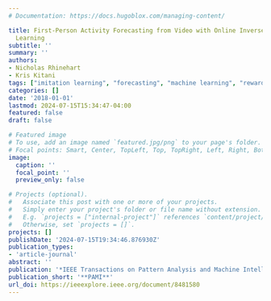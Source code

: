 ```yaml
---
# Documentation: https://docs.hugoblox.com/managing-content/

title: First-Person Activity Forecasting from Video with Online Inverse Reinforcement
  Learning
subtitle: ''
summary: ''
authors:
- Nicholas Rhinehart
- Kris Kitani
tags: ["imitation learning", "forecasting", "machine learning", "reward learning"]
categories: []
date: '2018-01-01'
lastmod: 2024-07-15T15:34:47-04:00
featured: false
draft: false

# Featured image
# To use, add an image named `featured.jpg/png` to your page's folder.
# Focal points: Smart, Center, TopLeft, Top, TopRight, Left, Right, BottomLeft, Bottom, BottomRight.
image:
  caption: ''
  focal_point: ''
  preview_only: false

# Projects (optional).
#   Associate this post with one or more of your projects.
#   Simply enter your project's folder or file name without extension.
#   E.g. `projects = ["internal-project"]` references `content/project/deep-learning/index.md`.
#   Otherwise, set `projects = []`.
projects: []
publishDate: '2024-07-15T19:34:46.876930Z'
publication_types:
- 'article-journal'
abstract: ''
publication: '*IEEE Transactions on Pattern Analysis and Machine Intelligence*'
publication_short: '**PAMI**'
url_doi: https://ieeexplore.ieee.org/document/8481580
---
```

